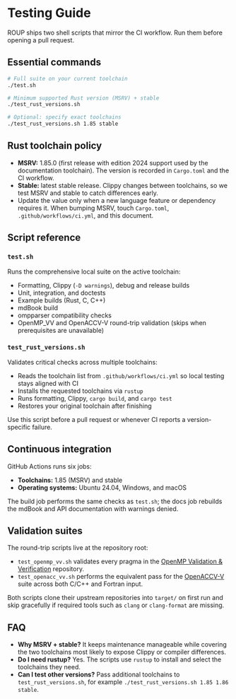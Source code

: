 # Testing Guide

ROUP ships two shell scripts that mirror the CI workflow. Run them before
opening a pull request.

## Essential commands

```bash
# Full suite on your current toolchain
./test.sh

# Minimum supported Rust version (MSRV) + stable
./test_rust_versions.sh

# Optional: specify exact toolchains
./test_rust_versions.sh 1.85 stable
```

## Rust toolchain policy

- **MSRV:** 1.85.0 (first release with edition 2024 support used by the
  documentation toolchain). The version is recorded in `Cargo.toml` and the CI
  workflow.
- **Stable:** latest stable release. Clippy changes between toolchains, so we
  test MSRV and stable to catch differences early.
- Update the value only when a new language feature or dependency requires it.
  When bumping MSRV, touch `Cargo.toml`, `.github/workflows/ci.yml`, and this
  document.

## Script reference

### `test.sh`

Runs the comprehensive local suite on the active toolchain:

- Formatting, Clippy (`-D warnings`), debug and release builds
- Unit, integration, and doctests
- Example builds (Rust, C, C++)
- mdBook build
- ompparser compatibility checks
- OpenMP_VV and OpenACCV-V round-trip validation (skips when prerequisites are
  unavailable)

### `test_rust_versions.sh`

Validates critical checks across multiple toolchains:

- Reads the toolchain list from `.github/workflows/ci.yml` so local testing stays
  aligned with CI
- Installs the requested toolchains via `rustup`
- Runs formatting, Clippy, `cargo build`, and `cargo test`
- Restores your original toolchain after finishing

Use this script before a pull request or whenever CI reports a
version-specific failure.

## Continuous integration

GitHub Actions runs six jobs:

- **Toolchains:** 1.85 (MSRV) and stable
- **Operating systems:** Ubuntu 24.04, Windows, and macOS

The build job performs the same checks as `test.sh`; the docs job rebuilds the
mdBook and API documentation with warnings denied.

## Validation suites

The round-trip scripts live at the repository root:

- `test_openmp_vv.sh` validates every pragma in the
  [OpenMP Validation & Verification](https://github.com/OpenMP-Validation-and-Verification/OpenMP_VV)
  repository.
- `test_openacc_vv.sh` performs the equivalent pass for the
  [OpenACCV-V](https://github.com/OpenACCUserGroup/OpenACCV-V) suite across both
  C/C++ and Fortran input.

Both scripts clone their upstream repositories into `target/` on first run and
skip gracefully if required tools such as `clang` or `clang-format` are missing.

## FAQ

- **Why MSRV + stable?** It keeps maintenance manageable while covering the two
  toolchains most likely to expose Clippy or compiler differences.
- **Do I need rustup?** Yes. The scripts use `rustup` to install and select the
  toolchains they need.
- **Can I test other versions?** Pass additional toolchains to
  `test_rust_versions.sh`, for example `./test_rust_versions.sh 1.85 1.86 stable`.
